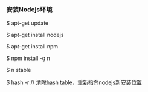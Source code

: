 ### 安装Nodejs环境

$ apt-get update

$ apt-get install nodejs

$ apt-get install npm

$ npm install -g n

$ n stable

$ hash -r // 清除hash table，重新指向nodejs新安装位置